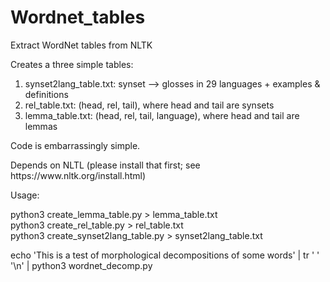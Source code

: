 # Wordnet_tables
Extract WordNet tables from NLTK
<p>
Creates a three simple tables:

<ol>
  <li>synset2lang_table.txt: synset --> glosses in 29 languages + examples & definitions</li>
  <li>rel_table.txt: (head, rel, tail), where head and tail are synsets</li>
  <li>lemma_table.txt: (head, rel, tail, language), where head and tail are lemmas</li>
</ol>

Code is embarrassingly simple.
<p>
Depends on NLTL (please install that first; see https://www.nltk.org/install.html)

<p>
Usage:

python3 create_lemma_table.py > lemma_table.txt
<br>
python3 create_rel_table.py > rel_table.txt
<br>
python3 create_synset2lang_table.py > synset2lang_table.txt

echo 'This is a test of morphological decompositions of some words' | tr ' ' '\n' | python3 wordnet_decomp.py 
